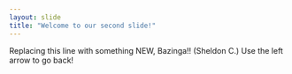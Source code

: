 ```yaml
---
layout: slide
title: "Welcome to our second slide!"
---
```

Replacing this line with something NEW, Bazinga!!  (Sheldon C.)
Use the left arrow to go back!
